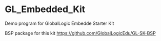 # GL_Embedded_Kit
Demo program for GlobalLogic Embedde Starter Kit

BSP package for this kit https://github.com/GlobalLogicEdu/GL-SK-BSP
